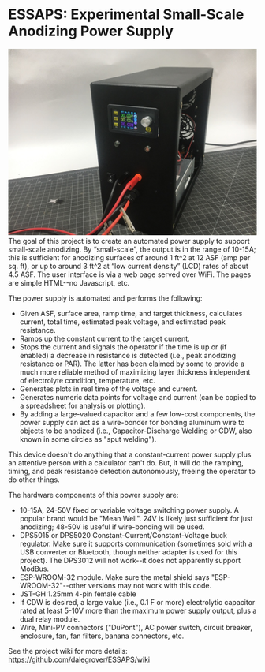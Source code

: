 # ESSAPS: Experimental Small-Scale Anodizing Power Supply
![Anodizing power supply front view](https://github.com/dalegrover/ESSAPS/blob/main/images/AnodizeFront.jpg)
The goal of this project is to create an automated power supply to support small-scale anodizing.  By “small-scale”, the output is in the range of 10-15A; this is sufficient for anodizing surfaces of around 1 ft^2 at 12 ASF (amp per sq. ft), or up to around 3 ft^2 at “low current density” (LCD) rates of about 4.5 ASF.
The user interface is via a web page served over WiFi.  The pages are simple HTML--no Javascript, etc.

The power supply is automated and performs the following:
* Given ASF, surface area, ramp time, and target thickness, calculates current, total time, estimated peak voltage, and estimated peak resistance.
* Ramps up the constant current to the target current.
* Stops the current and signals the operator if the time is up or (if enabled) a decrease in resistance is detected (i.e., peak anodizing resistance or PAR).  The latter has been claimed by some to provide a much more reliable method of maximizing layer thickness independent of electrolyte condition, temperature, etc.
* Generates plots in real time of the voltage and current.
* Generates numeric data points for voltage and current (can be copied to a spreadsheet for analysis or plotting).
* By adding a large-valued capacitor and a few low-cost components, the power supply can act as a wire-bonder for bonding aluminum wire to objects to be anodized (i.e., Capacitor-Discharge Welding or CDW, also known in some circles as "sput welding").

This device doesn't do anything that a constant-current power supply plus an attentive person with a calculator can't do.  But, it will do the ramping, timing, and peak resistance detection autonomously, freeing the operator to do other things.

The hardware components of this power supply are:
* 10-15A, 24-50V fixed or variable voltage switching power supply.  A popular brand would be "Mean Well".   24V is likely just sufficient for just anodizing; 48-50V is useful if wire-bonding will be used.
* DPS5015 or DPS5020 Constant-Current/Constant-Voltage buck regulator.  Make sure it supports communication (sometimes sold with a USB converter or Bluetooth, though neither adapter is used for this project).  The DPS3012 will not work--it does not apparently support ModBus.
* ESP-WROOM-32 module.  Make sure the metal shield says "ESP-WROOM-32"--other versions may not work with this code.
* JST-GH 1.25mm 4-pin female cable
* If CDW is desired, a large value (i.e., 0.1 F or more) electrolytic capacitor rated at least 5-10V more than the maximum power supply output, plus a dual relay module.
* Wire, Mini-PV connectors ("DuPont"), AC power switch, circuit breaker, enclosure, fan, fan filters, banana connectors, etc.

See the project wiki for more details:  https://github.com/dalegrover/ESSAPS/wiki
